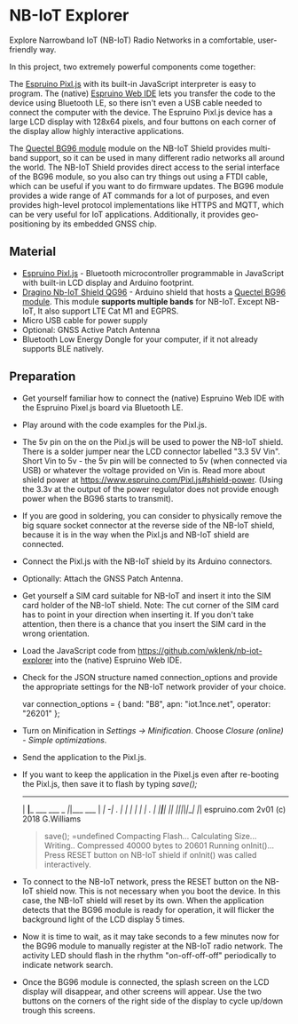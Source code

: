 # NB-IoT Explorer
Explore Narrowband IoT (NB-IoT) Radio Networks in a comfortable, user-friendly way.

In this project, two extremely powerful components come together: 

The [Espruino Pixl.js](https://www.espruino.com/Pixl.js) with its built-in JavaScript
interpreter is easy to program. The (native) [Espruino Web IDE](https://www.espruino.com/Web+IDE) lets you transfer 
the code to the device using Bluetooth LE, so there isn't even a USB cable needed to connect the computer with the device.
The Espruino Pixl.js device has a large LCD display with 128x64 pixels, and four buttons on each corner of the 
display allow highly interactive applications.

The [Quectel BG96 module](https://www.quectel.com/product/bg96.htm) module on the NB-IoT Shield provides multi-band support, 
so it can be used in many different radio networks all around the world. 
The NB-IoT Shield provides direct access to the serial interface of the BG96 module,
so you also can try things out using a FTDI cable, which can be useful if you want to do firmware updates. The BG96 module
provides a wide range of AT commands for a lot of purposes, and even provides high-level protocol implementations
like HTTPS and MQTT, which can be very useful for IoT applications. Additionally, it provides geo-positioning by
its embedded GNSS chip.
 
## Material
* [Espruino Pixl.js](https://shop.espruino.com/pixljs) - Bluetooth microcontroller programmable in JavaScript with 
  built-in LCD display and Arduino footprint.
* [Dragino Nb-IoT Shield QG96](https://wiki.dragino.com/index.php?title=NB-IoT_Shield) - Arduino shield that hosts 
  a [Quectel BG96 module](https://www.quectel.com/product/bg96.htm). This module **supports multiple bands** for NB-IoT. 
  Except NB-IoT, It also support LTE Cat M1 and EGPRS.
* Micro USB cable for power supply  
* Optional: GNSS Active Patch Antenna
* Bluetooth Low Energy Dongle for your computer, if it not already supports BLE natively.

## Preparation
* Get yourself familiar how to connect the (native) Espruino Web IDE with the Espruino Pixel.js board via Bluetooth LE.
* Play around with the code examples for the Pixl.js.
* The 5v pin on the on the Pixl.js will be used to power the NB-IoT shield. 
  There is a solder jumper near the LCD connector labelled "3.3 5V Vin". Short Vin to 5v - the 5v pin will be connected 
  to 5v (when connected via USB) or whatever the voltage provided on Vin is.
  Read more about shield power at https://www.espruino.com/Pixl.js#shield-power.
  (Using the 3.3v at the output of the power regulator does not provide enough power when the BG96 starts to transmit).
* If you are good in soldering, you can consider to physically remove the big square socket connector at the reverse side
  of the NB-IoT shield, because it is in the way when the Pixl.js and NB-IoT shield are connected.
* Connect the Pixl.js with the NB-IoT shield by its Arduino connectors.
* Optionally: Attach the GNSS Patch Antenna.  
* Get yourself a SIM card suitable for NB-IoT and insert it into the SIM card holder of the NB-IoT shield.
  Note: The cut corner of the SIM card has to point in your direction when inserting it. If you don't take attention,
  then there is a chance that you insert the SIM card in the wrong orientation.
* Load the JavaScript code from https://github.com/wklenk/nb-iot-explorer into the (native) Espruino Web IDE. 
* Check for the JSON structure named connection_options and provide the appropriate settings for the NB-IoT network
  provider of your choice.


    var connection_options = {
      band: "B8",
      apn: "iot.1nce.net",
      operator: "26201"
    };
  
* Turn on Minification in _Settings -> Minification_. Choose _Closure (online) - Simple optimizations_.
* Send the application to the Pixl.js.
* If you want to keep the application in the Pixel.js even after re-booting the Pixl.js, then save it to flash by typing 
  _save();_


    >
     ____                 _
    |  __|___ ___ ___ _ _|_|___ ___
    |  __|_ -| . |  _| | | |   | . |
    |____|___|  _|_| |___|_|_|_|___|
             |_| espruino.com
     2v01 (c) 2018 G.Williams
    >
    >save();
    =undefined
    Compacting Flash...
    Calculating Size...
    Writing..
    Compressed 40000 bytes to 20601
    Running onInit()...
    Press RESET button on NB-IoT shield if onInit() was called interactively.
    >
    
* To connect to the NB-IoT network, press the RESET button on the NB-IoT shield now.
  This is not necessary when you boot the device. In this case, the NB-IoT shield will reset by its own.
  When the application detects that the BG96 module is ready for operation, it will flicker the background light
  of the LCD display 5 times.
* Now it is time to wait, as it may take seconds to a few minutes now for the BG96 module to manually register at the 
  NB-IoT radio network. The activity LED should flash in the rhythm "on-off-off-off" periodically to indicate network search.
* Once the BG96 module is connected, the splash screen on the LCD display will disappear, and other screens will
  appear. Use the two buttons on the corners of the right side of the display to cycle up/down trough this screens.    
  
      